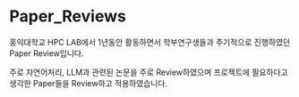 # Paper_Reviews

홍익대학교 HPC LAB에서 1년동안 활동하면서 학부연구생들과 주기적으로 진행하였던 Paper Review입니다.

주로 자연어처리, LLM과 관련된 논문을 주로 Review하였으며 프로젝트에 필요하다고 생각한 Paper들을 Review하고 적용하였습니다.
